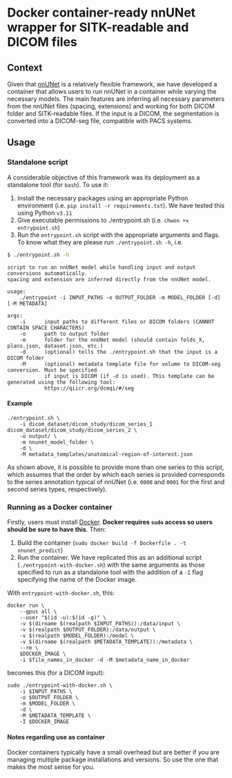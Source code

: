 # Docker container-ready nnUNet wrapper for SITK-readable and DICOM files

## Context

Given that [nnUNet](https://github.com/MIC-DKFZ/nnUNet) is a relatively flexible framework, we have developed a container that allows users to run nnUNet in a container while varying the necessary models. The main features are inferring all necessary parameters from the nnUNet files (spacing, extensions) and working for both DICOM folder and SITK-readable files. If the input is a DICOM, the segmentation is converted into a DICOM-seg file, compatible with PACS systems.

## Usage 

### Standalone script

A considerable objective of this framework was its deployment as a standalone tool (for `bash`). To use it:

1. Install the necessary packages using an appropriate Python environment (i.e. `pip install -r requirements.txt`). We have tested this using Python `v3.11`
2. Give executable permissions to ./entrypoint.sh (i.e. `chwon +x entrypoint.sh`)
3. Run the `entrypoint.sh` script with the appropriate arguments and flags. To know what they are please run `./entrypoint.sh -h`, i.e.

```bash
$ ./entrypoint.sh -h
```

```
script to run an nnUNet model while handling input and output conversions automatically.
spacing and extension are inferred directly from the nnUNet model.

usage:
    ./entrypoint -i INPUT_PATHS -o OUTPUT_FOLDER -m MODEL_FOLDER [-d] [-M METADATA]

args:
    -i      input paths to different files or DICOM folders (CANNOT CONTAIN SPACE CHARACTERS)
    -o      path to output folder
    -m      folder for the nnUNet model (should contain folds_X, plans.json, dataset.json, etc.)
    -d      (optional) tells the ./entrypoint.sh that the input is a DICOM folder
    -M      (optional) metadata template file for volume to DICOM-seg conversion. Must be specified
            if input is DICOM (if -d is used). This template can be generated using the following tool:
            https://qiicr.org/dcmqi/#/seg

```

#### Example

```
./entrypoint.sh \
    -i dicom_dataset/dicom_study/dicom_series_1 dicom_dataset/dicom_study/dicom_series_2 \
    -o output/ \
    -m nnunet_model_folder \
    -d \
    -M metadata_templates/anatomical-region-of-interest.json
```

As shown above, it is possible to provide more than one series to this script, which assumes that the order by which each series is provided corresponds to the series annotation typical of nnUNet (i.e. `0000` and `0001` for the first and second series types, respectively).

### Running as a Docker container

Firstly, users must install [Docker](https://www.docker.com/). **Docker requires `sudo` access so users should be sure to have this**. Then:

1. Build the container (`sudo docker build -f Dockerfile . -t nnunet_predict`)
2. Run the container. We have replicated this as an additional script (`./entrypoint-with-docker.sh`) with the same arguments as those specified to run as a standalone tool with the addition of a `-I` flag specifying the name of the Docker image.

With `entrypoint-with-docker.sh`, this:

```
docker run \
    --gpus all \
    --user "$(id -u):$(id -g)" \
    -v $(dirname $(realpath $INPUT_PATHS)):/data/input \
    -v $(realpath $OUTPUT_FOLDER):/data/output \
    -v $(realpath $MODEL_FOLDER):/model \
    -v $(dirname $(realpath $METADATA_TEMPLATE)):/metadata \
    --rm \
    $DOCKER_IMAGE \
    -i $file_names_in_docker -d -M $metadata_name_in_docker
```

becomes this (for a DICOM input):

```
sudo ./entrypoint-with-docker.sh \
    -i $INPUT_PATHS \
    -o $OUTPUT_FOLDER \
    -m $MODEL_FOLDER \
    -d \
    -M $METADATA_TEMPLATE \
    -I $DOCKER_IMAGE
```

#### Notes regarding use as container

Docker containers typically have a small overhead but are better if you are managing multiple package installations and versions. So use the one that makes the most sense for you.